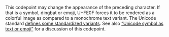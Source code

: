 This codepoint may change the appearance of the preceding character. If that
is a symbol, dingbat or emoji, U+FE0F forces it to be rendered as a colorful
image as compared to a monochrome text variant. The Unicode standard [defines some
standardized variants](http://www.unicode.org/Public/7.0.0/ucd/StandardizedVariants.html).
See also [“Unicode symbol as text or emoji”](http://mts.io/2015/04/21/unicode-symbol-render-text-emoji/)
for a discussion of this codepoint.

